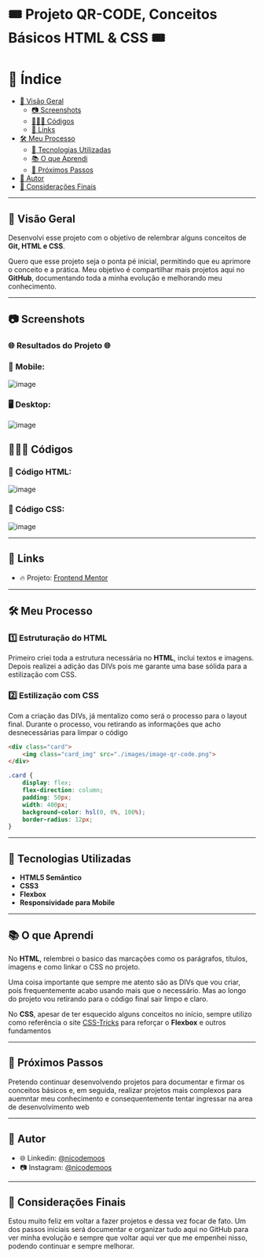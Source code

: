 # 🎟️ Projeto QR-CODE, Conceitos Básicos HTML & CSS 🎟️

# 📌 Índice

- [📖 Visão Geral](#visão-geral)
  - [📷 Screenshots](#screenshots)
  - [👨🏼‍💻 Códigos](#Códigos)
  - [🔗 Links](#links)
- [🛠 Meu Processo](#meu-processo)
  - [🚀 Tecnologias Utilizadas](#tecnologias-utilizadas)
  - [📚 O que Aprendi](#o-que-aprendi)
  - [📌 Próximos Passos](#proximos-passos)
- [👤 Autor](#autor)
- [🎯 Considerações Finais](#considerações-finais)

---

## 📖 Visão Geral

Desenvolvi esse projeto com o objetivo de relembrar alguns conceitos de **Git, HTML e CSS**. 

Quero que esse projeto seja o ponta pé inicial, permitindo que eu aprimore o conceito e a prática. Meu objetivo é compartilhar mais projetos aqui no **GitHub**, documentando toda a minha evolução e melhorando meu conhecimento.

---

## 📷 Screenshots

### 🌐 Resultados do Projeto 🌐

### 📱 Mobile:
![image](https://github.com/user-attachments/assets/554993d4-d746-40e1-8ba0-4da20b4c7dbc)

### 🖥️ Desktop:
![image](https://github.com/user-attachments/assets/715f104e-69b6-428a-87fb-9507227cfa21)


## 👨🏼‍💻 Códigos

### 🔧 Código HTML:
![image](https://github.com/user-attachments/assets/33419107-2245-4ee4-b24c-6b82632b85a0)

### 🎨 Código CSS:
![image](https://github.com/user-attachments/assets/88b370b0-d151-4b76-9b34-aa50037135f8)

---

## 🔗 Links

- 🔥 Projeto: [Frontend Mentor](https://www.frontendmentor.io/)

---

## 🛠 Meu Processo

### 1️⃣ Estruturação do HTML
Primeiro criei toda a estrutura necessária no **HTML**, inclui textos e imagens. Depois realizei a adição das DIVs pois me garante uma base sólida para a estilização com CSS.

### 2️⃣ Estilização com CSS
Com a criação das DIVs, já mentalizo como será o processo para o layout final. Durante o processo, vou retirando as informações que acho desnecessárias para limpar o código

```html
<div class="card">
    <img class="card_img" src="./images/image-qr-code.png">
</div>
```

```css
.card {
    display: flex;
    flex-direction: column;
    padding: 50px;
    width: 400px;
    background-color: hsl(0, 0%, 100%);
    border-radius: 12px;
}
```

---

## 🚀 Tecnologias Utilizadas

- **HTML5 Semântico**
- **CSS3**
- **Flexbox**
- **Responsividade para Mobile**

---

## 📚 O que Aprendi

No **HTML**, relembrei o basico das marcações como os parágrafos, títulos, imagens e como linkar o CSS no projeto.

Uma coisa importante que sempre me atento são as DIVs que vou criar, pois frequentemente acabo usando mais que o necessário. Mas ao longo do projeto vou retirando para o código final sair limpo e claro.

No **CSS**, apesar de ter esquecido alguns conceitos no início, sempre utilizo como referência o site [CSS-Tricks](https://css-tricks.com/snippets/css/a-guide-to-flexbox/) para reforçar o  **Flexbox** e outros fundamentos

---

## 📌 Próximos Passos

Pretendo continuar desenvolvendo projetos para documentar e firmar os conceitos básicos e, em seguida, realizar projetos mais complexos para auemntar meu conhecimento e consequentemente tentar ingressar na area de desenvolvimento web

---

## 👤 Autor
- 🌐 Linkedin:  [@nicodemoos](https://www.linkedin.com/in/nicodemoos/)
- 📷 Instagram: [@nicodemoos](https://www.instagram.com/nicodemoos)

---

## 🎯 Considerações Finais

Estou muito feliz em voltar a fazer projetos e dessa vez focar de fato. Um dos passos iniciais será documentar e organizar tudo aqui no GitHub para ver minha evolução e sempre que voltar aqui ver que me empenhei nisso, podendo continuar e sempre melhorar.

